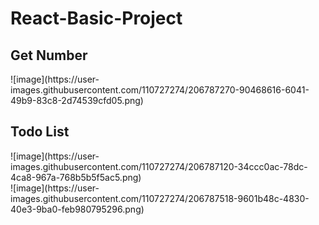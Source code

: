 # React-Basic-Project
<h2>Get Number</h2>
![image](https://user-images.githubusercontent.com/110727274/206787270-90468616-6041-49b9-83c8-2d74539cfd05.png)

<br/>
<h2>Todo List </h2>
![image](https://user-images.githubusercontent.com/110727274/206787120-34ccc0ac-78dc-4ca8-967a-768b5b5f5ac5.png)
<br/>
![image](https://user-images.githubusercontent.com/110727274/206787518-9601b48c-4830-40e3-9ba0-feb980795296.png)
